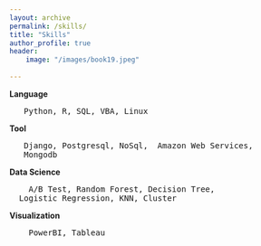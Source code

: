 ```yaml
---   
layout: archive
permalink: /skills/
title: "Skills"
author_profile: true
header:
    image: "/images/book19.jpeg"
      
---  
```



**Language** 
<pre>   Python, R, SQL, VBA, Linux </pre>   


**Tool**  
<pre>   Django, Postgresql, NoSql,  Amazon Web Services,   
   Mongodb
</pre>   
    
**Data Science**  
<pre>    A/B Test, Random Forest, Decision Tree,     
  Logistic Regression, KNN, Cluster </pre>


**Visualization**  
<pre>    PowerBI, Tableau
</pre>
